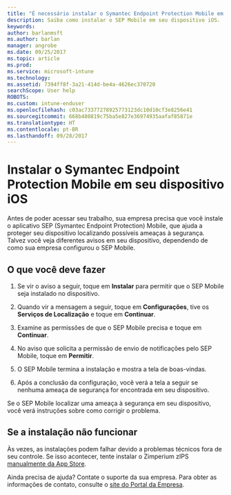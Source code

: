 ```yaml
---
title: "É necessário instalar o Symantec Endpoint Protection Mobile em seu dispositivo iOS | Microsoft Docs"
description: Saiba como instalar o SEP Mobile em seu dispositivo iOS.
keywords: 
author: barlanmsft
ms.author: barlan
manager: angrobe
ms.date: 09/25/2017
ms.topic: article
ms.prod: 
ms.service: microsoft-intune
ms.technology: 
ms.assetid: 7394ff8f-3a21-414d-be4a-4626ec370720
searchScope: User help
ROBOTS: 
ms.custom: intune-enduser
ms.openlocfilehash: c03ac73377278925773123dc10d10cf3e8256e41
ms.sourcegitcommit: 668b408819c75ba5e827e36974935aafaf85871e
ms.translationtype: HT
ms.contentlocale: pt-BR
ms.lasthandoff: 09/28/2017
---
```

# <a name="install-symantec-endpoint-protection-mobile-on-your-ios-device"></a>Instalar o Symantec Endpoint Protection Mobile em seu dispositivo iOS

Antes de poder acessar seu trabalho, sua empresa precisa que você instale o aplicativo SEP (Symantec Endpoint Protection) Mobile, que ajuda a proteger seu dispositivo localizando possíveis ameaças à segurança. Talvez você veja diferentes avisos em seu dispositivo, dependendo de como sua empresa configurou o SEP Mobile.

## <a name="what-you-need-to-do"></a>O que você deve fazer

1.  Se vir o aviso a seguir, toque em **Instalar** para permitir que o SEP Mobile seja instalado no dispositivo.

2. Quando vir a mensagem a seguir, toque em **Configurações**, tive os **Serviços de Localização** e toque em **Continuar**.

3. Examine as permissões de que o SEP Mobile precisa e toque em **Continuar**.

4. No aviso que solicita a permissão de envio de notificações pelo SEP Mobile, toque em **Permitir**.

5. O SEP Mobile termina a instalação e mostra a tela de boas-vindas.

6. Após a conclusão da configuração, você verá a tela a seguir se nenhuma ameaça de segurança for encontrada em seu dispositivo.

Se o SEP Mobile localizar uma ameaça à segurança em seu dispositivo, você verá instruções sobre como corrigir o problema.

## <a name="if-the-installation-doesnt-work"></a>Se a instalação não funcionar

Às vezes, as instalações podem falhar devido a problemas técnicos fora de seu controle. Se isso acontecer, tente instalar o Zimperium zIPS [manualmente da App Store](https://itunes.apple.com/app/sep-mobile/id695620821).

Ainda precisa de ajuda? Contate o suporte da sua empresa. Para obter as informações de contato, consulte o [site do Portal da Empresa](https://portal.manage.microsoft.com).

